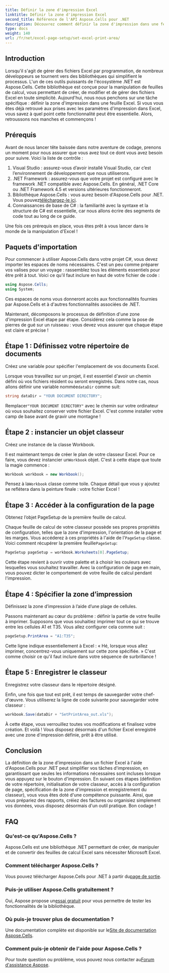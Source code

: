 ```yaml
---
title: Définir la zone d'impression Excel
linktitle: Définir la zone d'impression Excel
second_title: Référence de l'API Aspose.Cells pour .NET
description: Découvrez comment définir la zone d'impression dans une feuille Excel à l'aide d'Aspose.Cells pour .NET. Suivez notre guide étape par étape pour rationaliser vos tâches d'impression.
type: docs
weight: 140
url: /fr/net/excel-page-setup/set-excel-print-area/
---
```

## Introduction

Lorsqu'il s'agit de gérer des fichiers Excel par programmation, de nombreux développeurs se tournent vers des bibliothèques qui simplifient le processus. L'un de ces outils puissants de l'écosystème .NET est Aspose.Cells. Cette bibliothèque est conçue pour la manipulation de feuilles de calcul, vous permettant de créer, de modifier et de gérer des fichiers Excel en toute simplicité. Aujourd'hui, nous nous penchons sur une tâche spécifique : définir la zone d'impression dans une feuille Excel. Si vous vous êtes déjà retrouvé aux prises avec les paramètres d'impression dans Excel, vous savez à quel point cette fonctionnalité peut être essentielle. Alors, retroussons nos manches et commençons !

## Prérequis

Avant de nous lancer tête baissée dans notre aventure de codage, prenons un moment pour nous assurer que vous avez tout ce dont vous avez besoin pour suivre. Voici la liste de contrôle :

1. Visual Studio : assurez-vous d’avoir installé Visual Studio, car c’est l’environnement de développement que nous utiliserons.
2. .NET Framework : assurez-vous que votre projet est configuré avec le framework .NET compatible avec Aspose.Cells. En général, .NET Core ou .NET Framework 4.5 et versions ultérieures fonctionneront.
3.  Bibliothèque Aspose.Cells : vous aurez besoin d'Aspose.Cells pour .NET. Vous pouvez[téléchargez-le ici](https://releases.aspose.com/cells/net/).
4. Connaissances de base de C# : la familiarité avec la syntaxe et la structure de C# est essentielle, car nous allons écrire des segments de code tout au long de ce guide.

Une fois ces prérequis en place, vous êtes prêt à vous lancer dans le monde de la manipulation d'Excel !

## Paquets d'importation

Pour commencer à utiliser Aspose.Cells dans votre projet C#, vous devez importer les espaces de noms nécessaires. C'est un peu comme préparer vos valises pour un voyage : rassemblez tous les éléments essentiels pour être prêt à tout. Voici ce qu'il faut inclure en haut de votre fichier de code :

```csharp
using Aspose.Cells;
using System;
```

Ces espaces de noms vous donneront accès aux fonctionnalités fournies par Aspose.Cells et à d'autres fonctionnalités associées de .NET.

Maintenant, décomposons le processus de définition d'une zone d'impression Excel étape par étape. Considérez cela comme la pose de pierres de gué sur un ruisseau : vous devez vous assurer que chaque étape est claire et précise !

## Étape 1 : Définissez votre répertoire de documents

Créez une variable pour spécifier l'emplacement de vos documents Excel. 

 Lorsque vous travaillez sur un projet, il est essentiel d'avoir un chemin défini où vos fichiers résident ou seront enregistrés. Dans notre cas, nous allons définir une variable nommée`dataDir` comme suit:

```csharp
string dataDir = "YOUR DOCUMENT DIRECTORY";
```

 Remplacer`"YOUR DOCUMENT DIRECTORY"` avec le chemin sur votre ordinateur où vous souhaitez conserver votre fichier Excel. C'est comme installer votre camp de base avant de gravir une montagne !

## Étape 2 : instancier un objet classeur

Créez une instance de la classe Workbook.

 Il est maintenant temps de créer le plan de votre classeur Excel. Pour ce faire, vous devez instancier un`Workbook` objet. C'est à cette étape que toute la magie commence :

```csharp
Workbook workbook = new Workbook();
```

 Pensez à la`Workbook` classe comme toile. Chaque détail que vous y ajoutez se reflétera dans la peinture finale : votre fichier Excel !

## Étape 3 : Accéder à la configuration de la page

Obtenez l’objet PageSetup de la première feuille de calcul.

 Chaque feuille de calcul de votre classeur possède ses propres propriétés de configuration, telles que la zone d'impression, l'orientation de la page et les marges. Vous accéderez à ces propriétés à l'aide de l'`PageSetup` classe. Voici comment récupérer la première feuille`PageSetup`:

```csharp
PageSetup pageSetup = workbook.Worksheets[0].PageSetup;
```

Cette étape revient à ouvrir votre palette et à choisir les couleurs avec lesquelles vous souhaitez travailler. Avec la configuration de page en main, vous pouvez dicter le comportement de votre feuille de calcul pendant l'impression.

## Étape 4 : Spécifier la zone d’impression

Définissez la zone d’impression à l’aide d’une plage de cellules.

Passons maintenant au cœur du problème : définir la partie de votre feuille à imprimer. Supposons que vous souhaitiez imprimer tout ce qui se trouve entre les cellules A1 et T35. Vous allez configurer cela comme suit :

```csharp
pageSetup.PrintArea = "A1:T35";
```

Cette ligne indique essentiellement à Excel : « Hé, lorsque vous allez imprimer, concentrez-vous uniquement sur cette zone spécifiée. » C'est comme choisir ce qu'il faut inclure dans votre séquence de surbrillance !

## Étape 5 : Enregistrer le classeur

Enregistrez votre classeur dans le répertoire désigné.

Enfin, une fois que tout est prêt, il est temps de sauvegarder votre chef-d'œuvre. Vous utiliserez la ligne de code suivante pour sauvegarder votre classeur :

```csharp
workbook.Save(dataDir + "SetPrintArea_out.xls");
```

À cette étape, vous verrouillez toutes vos modifications et finalisez votre création. Et voilà ! Vous disposez désormais d'un fichier Excel enregistré avec une zone d'impression définie, prêt à être utilisé.

## Conclusion

La définition de la zone d'impression dans un fichier Excel à l'aide d'Aspose.Cells pour .NET peut simplifier vos tâches d'impression, en garantissant que seules les informations nécessaires sont incluses lorsque vous appuyez sur le bouton d'impression. En suivant ces étapes (définition de votre répertoire, initialisation de votre classeur, accès à la configuration de page, spécification de la zone d'impression et enregistrement du classeur), vous vous êtes doté d'une compétence puissante. Ainsi, que vous prépariez des rapports, créiez des factures ou organisiez simplement vos données, vous disposez désormais d'un outil pratique. Bon codage !

## FAQ

### Qu'est-ce qu'Aspose.Cells ?
Aspose.Cells est une bibliothèque .NET permettant de créer, de manipuler et de convertir des feuilles de calcul Excel sans nécessiter Microsoft Excel.

### Comment télécharger Aspose.Cells ?
 Vous pouvez télécharger Aspose.Cells pour .NET à partir du[page de sortie](https://releases.aspose.com/cells/net/).

### Puis-je utiliser Aspose.Cells gratuitement ?
 Oui, Aspose propose un[essai gratuit](https://releases.aspose.com/) pour vous permettre de tester les fonctionnalités de la bibliothèque.

### Où puis-je trouver plus de documentation ?
 Une documentation complète est disponible sur le[Site de documentation Aspose.Cells](https://reference.aspose.com/cells/net/).

### Comment puis-je obtenir de l'aide pour Aspose.Cells ?
 Pour toute question ou problème, vous pouvez nous contacter au[Forum d'assistance Aspose](https://forum.aspose.com/c/cells/9).